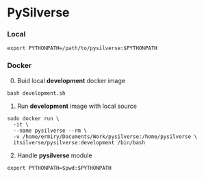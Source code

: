 # PySilverse

### Local

```
export PYTHONPATH=/path/to/pysilverse:$PYTHONPATH
```

### Docker

0. Buid local **development** docker image

```
bash development.sh
```

1. Run **development** image with local source

```
sudo docker run \
  -it \
  --name pysilverse --rm \
  -v /home/ermiry/Documents/Work/pysilverse:/home/pysilverse \
  itsilverse/pysilverse:development /bin/bash
```

2. Handle **pysilverse** module

```
export PYTHONPATH=$pwd:$PYTHONPATH
```
